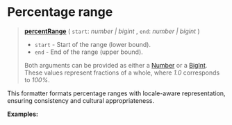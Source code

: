 <script setup>
  import DemoValueFormatter from '../../DemoValueFormatter.vue';
  import { demos } from '../preconfigured-formatters';
</script>

# Percentage range <Badge type="info" text="@localizer/format" />

> **[percentRange](../../../api/_localizer/format/percentRange/index.md)** ( `start`: _number | bigint_ , `end`: _number | bigint_ )
>
> - `start` - Start of the range (lower bound).
> - `end` - End of the range (upper bound).
>
> Both arguments can be provided as either a [Number](https://developer.mozilla.org/en-US/docs/Web/JavaScript/Reference/Global_Objects/Number) or a [BigInt](https://developer.mozilla.org/en-US/docs/Web/JavaScript/Reference/Global_Objects/BigInt). These values represent fractions of a whole, where _1.0_ corresponds to _100%_.

This formatter formats percentage ranges with locale-aware representation, ensuring consistency and cultural appropriateness.

**Examples:**

<DemoValueFormatter :demo="demos.percentRange"/>
